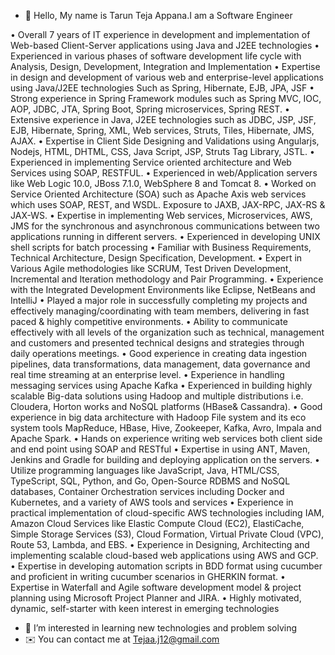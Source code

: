 - 👋 Hello, My name is Tarun Teja Appana.I am a Software Engineer

•	Overall 7 years of IT experience in development and implementation of Web-based Client-Server applications using Java and J2EE technologies 
•	Experienced in various phases of software development life cycle with Analysis, Design, Development, Integration and Implementation 
•	Expertise in design and development of various web and enterprise-level applications using Java/J2EE technologies Such as Spring, Hibernate, EJB, JPA, JSF
•	Strong experience in Spring Framework modules such as Spring MVC, IOC, AOP, JDBC, JTA, Spring Boot, Spring microservices, Spring REST.
•	Extensive experience in Java, J2EE technologies such as JDBC, JSP, JSF, EJB, Hibernate, Spring, XML, Web services, Struts, Tiles, Hibernate, JMS, AJAX.
•	Expertise in Client Side Designing and Validations using Angularjs, Nodejs, HTML, DHTML, CSS, Java Script, JSP, Struts Tag Library, JSTL.
•	Experienced in implementing Service oriented architecture and Web Services using SOAP, RESTFUL.
•	Experienced in web/Application servers like Web Logic 10.0, JBoss 7.1.0, WebSphere 8 and Tomcat 8.
•	Worked on Service Oriented Architecture (SOA) such as Apache Axis web services which uses SOAP, REST, and WSDL. Exposure to JAXB, JAX-RPC, JAX-RS & JAX-WS.
•	Expertise in implementing Web services, Microservices, AWS, JMS for the synchronous and asynchronous communications between two applications running in different servers.
•	Experienced in developing UNIX shell scripts for batch processing
•	Familiar with Business Requirements, Technical Architecture, Design Specification, Development.
•	Expert in Various Agile methodologies like SCRUM, Test Driven Development, Incremental and Iteration methodology and Pair Programming.
•	Experience with the Integrated Development Environments like Eclipse, NetBeans and IntelliJ
•	Played a major role in successfully completing my projects and effectively managing/coordinating with team members, delivering in fast paced & highly competitive environments.
•	Ability to communicate effectively with all levels of the organization such as technical, management and customers and presented technical designs and strategies through daily operations meetings.
•	Good experience in creating data ingestion pipelines, data transformations, data management, data governance and real time streaming at an enterprise level.
•	Experience in handling messaging services using Apache Kafka 
•	Experienced in building highly scalable Big-data solutions using Hadoop and multiple distributions i.e. Cloudera, Horton works and NoSQL platforms (HBase& Cassandra).
•	Good experience in big data architecture with Hadoop File system and its eco system tools MapReduce, HBase, Hive, Zookeeper, Kafka, Avro, Impala and Apache Spark.
•	Hands on experience writing web services both client side and end point using SOAP and RESTful 
•	Expertise in using ANT, Maven, Jenkins and Gradle for building and deploying application on the servers.
•	Utilize programming languages like JavaScript, Java, HTML/CSS, TypeScript, SQL, Python, and Go, Open-Source RDBMS and NoSQL databases, Container Orchestration services including Docker and Kubernetes, and a variety of AWS tools and services
•	Experience in practical implementation of cloud-specific AWS technologies including IAM, Amazon Cloud Services like Elastic Compute Cloud (EC2), ElastiCache, Simple Storage Services (S3), Cloud Formation, Virtual Private Cloud (VPC), Route 53, Lambda, and EBS. 
•	Experience in Designing, Architecting and implementing scalable cloud-based web applications using AWS and GCP.
•	Expertise in developing automation scripts in BDD format using cucumber and proficient in writing cucumber scenarios in GHERKIN format.
•	Expertise in Waterfall and Agile software development model & project planning using Microsoft Project Planner and JIRA.
•	Highly motivated, dynamic, self-starter with keen interest in emerging technologies

- 👀 I’m interested in learning new technologies and problem solving
- ✉️  You can contact me at Tejaa.j12@gmail.com

<!---
Teja181/Teja181 is a ✨ special ✨ repository because its `README.md` (this file) appears on your GitHub profile.
You can click the Preview link to take a look at your changes.
--->
